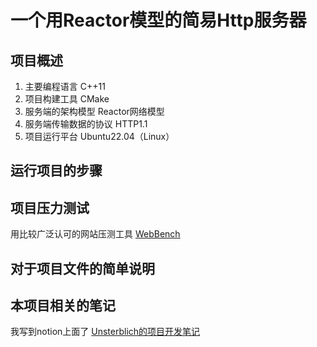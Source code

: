 # 一个用Reactor模型的简易Http服务器

## 项目概述
1. 主要编程语言 C++11
2. 项目构建工具 CMake
3. 服务端的架构模型 Reactor网络模型
4. 服务端传输数据的协议 HTTP1.1
5. 项目运行平台 Ubuntu22.04（Linux）

## 运行项目的步骤





## 项目压力测试
用比较广泛认可的网站压测工具 [WebBench](https://github.com/EZLippi/WebBench)

## 对于项目文件的简单说明



## 本项目相关的笔记
我写到notion上面了 [Unsterblich的项目开发笔记](https://unsterblich.notion.site/HTTPServer-4ddd5c72b6634c5da8fd75352e8abeae)



